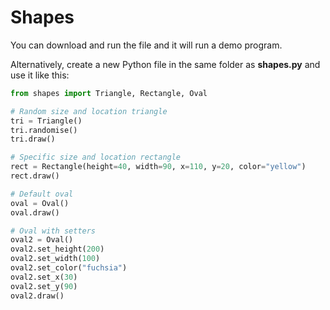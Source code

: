 # Shapes

You can download and run the file and it will run a demo program.

Alternatively, create a new Python file in the same folder as **shapes.py** and use it like this:

```python
from shapes import Triangle, Rectangle, Oval

# Random size and location triangle
tri = Triangle()
tri.randomise()
tri.draw()

# Specific size and location rectangle
rect = Rectangle(height=40, width=90, x=110, y=20, color="yellow")
rect.draw()

# Default oval
oval = Oval()
oval.draw()

# Oval with setters
oval2 = Oval()
oval2.set_height(200)
oval2.set_width(100)
oval2.set_color("fuchsia")
oval2.set_x(30)
oval2.set_y(90)
oval2.draw()

```
